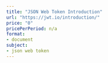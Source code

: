 ```yaml
---
title: "JSON Web Token Introduction"
url: "https://jwt.io/introduction/"
price: "0"
pricePerPeriod: n/a
format: 
- document
subject: 
- json web token
---
```

